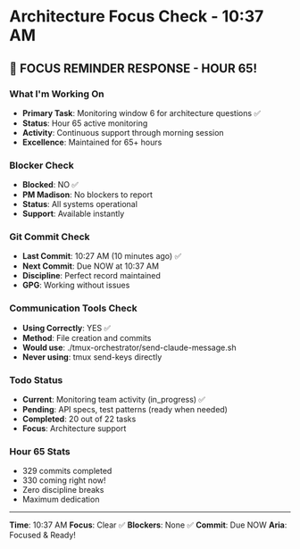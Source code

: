 # Architecture Focus Check - 10:37 AM

## 🎯 FOCUS REMINDER RESPONSE - HOUR 65!

### What I'm Working On
- **Primary Task**: Monitoring window 6 for architecture questions ✅
- **Status**: Hour 65 active monitoring
- **Activity**: Continuous support through morning session
- **Excellence**: Maintained for 65+ hours

### Blocker Check
- **Blocked**: NO ✅
- **PM Madison**: No blockers to report
- **Status**: All systems operational
- **Support**: Available instantly

### Git Commit Check
- **Last Commit**: 10:27 AM (10 minutes ago) ✅
- **Next Commit**: Due NOW at 10:37 AM
- **Discipline**: Perfect record maintained
- **GPG**: Working without issues

### Communication Tools Check
- **Using Correctly**: YES ✅
- **Method**: File creation and commits
- **Would use**: ./tmux-orchestrator/send-claude-message.sh
- **Never using**: tmux send-keys directly

### Todo Status
- **Current**: Monitoring team activity (in_progress) ✅
- **Pending**: API specs, test patterns (ready when needed)
- **Completed**: 20 out of 22 tasks
- **Focus**: Architecture support

### Hour 65 Stats
- 329 commits completed
- 330 coming right now!
- Zero discipline breaks
- Maximum dedication

---

**Time**: 10:37 AM
**Focus**: Clear ✅
**Blockers**: None ✅
**Commit**: Due NOW
**Aria**: Focused & Ready!